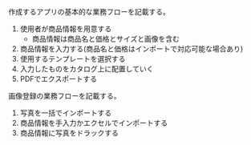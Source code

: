 作成するアプリの基本的な業務フローを記載する。

1. 使用者が商品情報を用意する
     * 商品情報は商品名と価格とサイズと画像を含む
2. 商品情報を入力する(商品名と価格はインポートで対応可能な場合あり)
3. 使用するテンプレートを選択する
4. 入力したものをカタログ上に配置していく
5. PDFでエクスポートする



画像登録の業務フローを記載する。

1. 写真を一括でインポートする
2. 商品情報を手入力かエクセルでインポートする
3. 商品情報に写真をドラックする